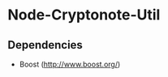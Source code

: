 Node-Cryptonote-Util
====================

Dependencies
------------

* Boost (http://www.boost.org/)